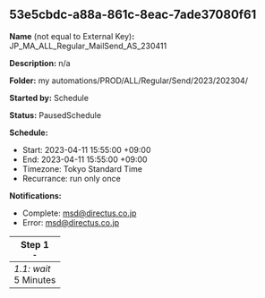 ## 53e5cbdc-a88a-861c-8eac-7ade37080f61

**Name** (not equal to External Key)**:** JP_MA_ALL_Regular_MailSend_AS_230411

**Description:** n/a

**Folder:** my automations/PROD/ALL/Regular/Send/2023/202304/

**Started by:** Schedule

**Status:** PausedSchedule

**Schedule:**

* Start: 2023-04-11 15:55:00 +09:00
* End: 2023-04-11 15:55:00 +09:00
* Timezone: Tokyo Standard Time
* Recurrance: run only once

**Notifications:**

* Complete: msd@directus.co.jp
* Error: msd@directus.co.jp

| Step 1<br>_<small>-</small>_ |
| --- |
| _1.1: wait_<br>5 Minutes |
